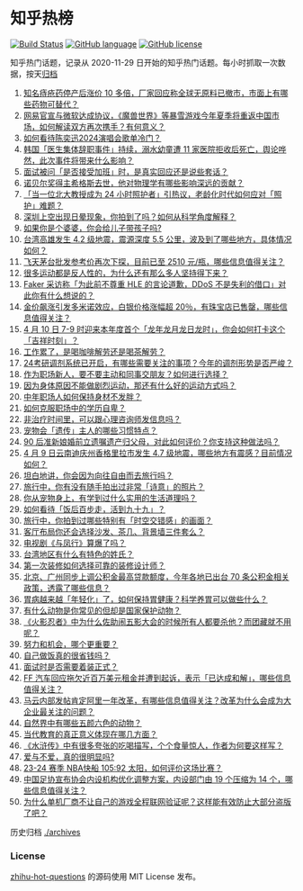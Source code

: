 # 知乎热榜
[![Build Status](https://github.com/ToWeLong/zhihu-hot-questions/workflows/CI/badge.svg)](https://github.com/ToWeLong/zhihu-hot-questions/actions)
[![GitHub language](https://img.shields.io/badge/language-golang-orange.svg)](https://golang.org/)
[![GitHub license](https://img.shields.io/github/license/ToWeLong/zhihu-hot-questions)](https://github.com/ToWeLong/zhihu-hot-questions/blob/main/LICENSE)

知乎热门话题，记录从 2020-11-29 日开始的知乎热门话题。每小时抓取一次数据，按天[归档](./archives)

<!-- BEGIN -->

1. [知名痔疮药停产后涨价 10 多倍，厂家回应称全球无原料已撤市，市面上有哪些药物可替代？](https://www.zhihu.com/question/652339591)
1. [网易官宣与微软达成协议，《魔兽世界》等暴雪游戏今年夏季将重返中国市场，如何解读双方再次携手？有何意义？](https://www.zhihu.com/question/652452659)
1. [如何看待陈奕迅2024演唱会歌单冷门？](https://www.zhihu.com/question/652417802)
1. [韩国「医生集体辞职事件」持续，溺水幼童遭 11 家医院拒收后死亡，舆论哗然，此次事件将带来什么影响？](https://www.zhihu.com/question/652458555)
1. [面试被问「是否接受加班」时，是真实回应还是说些套话？](https://www.zhihu.com/question/651409430)
1. [诺贝尔奖得主希格斯去世，他对物理学有哪些影响深远的贡献？](https://www.zhihu.com/question/652463411)
1. [「当一位北大教授成为 24 小时照护者」引热议，老龄化时代如何应对「照护」难题？](https://www.zhihu.com/question/652468437)
1. [深圳上空出现日晕现象，你拍到了吗？如何从科学角度解释？](https://www.zhihu.com/question/652472012)
1. [如果你是个婆婆，你会给儿子带孩子吗?](https://www.zhihu.com/question/652022134)
1. [台湾高雄发生 4.2 级地震，震源深度 5.5 公里，波及到了哪些地方，具体情况如何？](https://www.zhihu.com/question/652408739)
1. [飞天茅台批发参考价再次下探，目前已至 2510 元/瓶，哪些信息值得关注？](https://www.zhihu.com/question/652337120)
1. [很多运动都是反人性的，为什么还有那么多人坚持得下来？](https://www.zhihu.com/question/652366064)
1. [Faker 采访称「为此前不尊重 HLE 的言论道歉，DDoS 不是失利的借口」对此你有什么想说的？](https://www.zhihu.com/question/652340065)
1. [金价飙涨引发多米诺效应，白银价格涨幅超 20％，有珠宝店已售罄，哪些信息值得关注？](https://www.zhihu.com/question/652496414)
1. [4 月 10 日 7-9 时迎来本年度首个「龙年龙月龙日龙时」，你会如何打卡这个「吉祥时刻」？](https://www.zhihu.com/question/652451978)
1. [工作累了，是喝咖啡解劳还是喝茶解劳？](https://www.zhihu.com/question/652489373)
1. [24考研调剂系统已开启，有哪些需要关注的事项？今年的调剂形势是否严峻？](https://www.zhihu.com/question/652187108)
1. [作为职场新人，要不要主动和同事交朋友？如何进行选择？](https://www.zhihu.com/question/651409603)
1. [因为身体原因不能做剧烈运动，那还有什么好的运动方式吗？](https://www.zhihu.com/question/652080160)
1. [中年职场人如何保持身材不发胖？](https://www.zhihu.com/question/651186140)
1. [如何克服职场中的学历自卑？](https://www.zhihu.com/question/651207530)
1. [非治疗时间里，可以跟心理咨询师发信息吗？](https://www.zhihu.com/question/651999612)
1. [宠物会「遗传」主人的哪些习惯特点？](https://www.zhihu.com/question/651357058)
1. [90 后准新娘婚前立遗嘱遗产归父母，对此如何评价？你支持这种做法吗？](https://www.zhihu.com/question/652379094)
1. [4 月 9 日云南迪庆州香格里拉市发生 4.7 级地震，哪些地方有震感？目前情况如何？](https://www.zhihu.com/question/652417063)
1. [坦白地讲，你会因为向往自由而去旅行吗？](https://www.zhihu.com/question/650693609)
1. [旅行中，你有没有随手拍出过非常「诗意」的照片？](https://www.zhihu.com/question/650695484)
1. [你从宠物身上，有学到过什么实用的生活道理吗？](https://www.zhihu.com/question/650460857)
1. [如何看待「饭后百步走，活到九十九」？](https://www.zhihu.com/question/650740172)
1. [旅行中，你拍到过哪些特别有「时空交错感」的画面？](https://www.zhihu.com/question/649453508)
1. [客厅布局你还会选择沙发、茶几、背景墙三件套么？](https://www.zhihu.com/question/647143958)
1. [电视剧《与凤行》算爆了吗？](https://www.zhihu.com/question/649560355)
1. [台湾地区有什么有特色的姓氏？](https://www.zhihu.com/question/21590628)
1. [第一次装修如何选择可靠的装修设计师？](https://www.zhihu.com/question/639893907)
1. [北京、广州同步上调公积金最高贷款额度，今年各地已出台 70 条公积金相关政策，透露了哪些信息？](https://www.zhihu.com/question/652364268)
1. [胃病越来越「年轻化」了，如何保持胃健康？科学养胃可以做些什么？](https://www.zhihu.com/question/652368364)
1. [有什么动物是你常见的但却是国家保护动物？](https://www.zhihu.com/question/652416135)
1. [《火影忍者》中为什么佐助闹五影大会的时候所有人都要杀他？而团藏就不用呢？](https://www.zhihu.com/question/646528508)
1. [努力和机会，哪个更重要？](https://www.zhihu.com/question/645001227)
1. [自己做饭真的很省钱吗？](https://www.zhihu.com/question/649593380)
1. [面试时是否需要着装正式？](https://www.zhihu.com/question/639529319)
1. [FF 汽车回应拖欠近百万美元租金并遭到起诉，表示「已达成和解」，哪些信息值得关注？](https://www.zhihu.com/question/652364225)
1. [马云内部发帖肯定阿里一年改革，有哪些信息值得关注？改革为什么会成为大企业最关注的问题？](https://www.zhihu.com/question/652456303)
1. [自然界中有哪些五颜六色的动物？](https://www.zhihu.com/question/652100412)
1. [当代教育的真正意义体现在哪几方面？](https://www.zhihu.com/question/652384663)
1. [《水浒传》中有很多夸张的吃喝描写，个个食量惊人，作者为何要这样写？](https://www.zhihu.com/question/475683828)
1. [爱与不爱，真的很明显吗?](https://www.zhihu.com/question/651075175)
1. [23-24 赛季 NBA快船 105:92 太阳，如何评价这场比赛？](https://www.zhihu.com/question/652454862)
1. [中国足协宣布协会内设机构优化调整方案，内设部门由 19 个压缩为 14 个，哪些信息值得关注？](https://www.zhihu.com/question/652187993)
1. [为什么单机厂商不让自己的游戏全程联网验证呢？这样能有效防止大部分盗版了吧？](https://www.zhihu.com/question/651290537)

<!-- END -->

历史归档 [./archives](./archives)


### License
[zhihu-hot-questions](https://github.com/towelong/zhihu-hot-questions) 的源码使用 MIT License 发布。